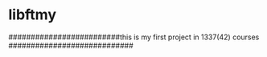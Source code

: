# libftmy
#########################this is my first project in 1337(42) courses ############################
